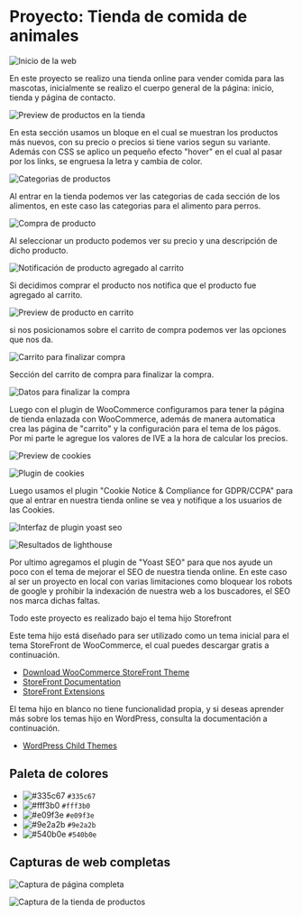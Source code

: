 # Proyecto: Tienda de comida de animales

![Inicio de la web](./assets/Inicio.png)

En este proyecto se realizo una tienda online para vender comida para las mascotas, inicialmente se realizo el cuerpo general de la página: inicio, tienda y página de contacto.

![Preview de productos en la tienda](./assets/preview-shop.png)

En esta sección usamos un bloque en el cual se muestran los productos más nuevos, con su precio o precios si tiene varios segun su variante. Además con CSS se aplico un pequeño efecto "hover" en el cual al pasar por los links, se engruesa la letra y cambia de color.

![Categorias de productos](./assets/categorias.png)

Al entrar en la tienda podemos ver las categorias de cada sección de los alimentos, en este caso las categorias para el alimento para perros.

![Compra de producto](./assets/shop.png)

Al seleccionar un producto podemos ver su precio y una descripción de dicho producto.

![Notificación de producto agregado al carrito](./assets/agregado.png)

Si decidimos comprar el producto nos notifica que el producto fue agregado al carrito.

![Preview de producto en carrito](./assets/preview-carrito.png)

si nos posicionamos sobre el carrito de compra podemos ver las opciones que nos da.

![Carrito para finalizar compra](./assets/carrito.png)

Sección del carrito de compra para finalizar la compra.

![Datos para finalizar la compra](./assets/finalizar-compra.png)

Luego con el plugin de WooCommerce configuramos para tener la página de tienda enlazada con WooCommerce, además de manera automatica crea las página de "carrito" y la configuración para el tema de los págos. Por mi parte le agregue los valores de IVE a la hora de calcular los precios.

![Preview de cookies](./assets/cookies.png)

![Plugin de cookies](./assets/plugin-cookies.png)

Luego usamos el plugin "Cookie Notice & Compliance for GDPR/CCPA" para que al entrar en nuestra tienda online se vea y notifique a los usuarios de las Cookies.

![Interfaz de plugin yoast seo](./assets/plugin-yoast-seo.png)

![Resultados de lighthouse](./assets/rendimiento.png)

Por ultimo agregamos el plugin de "Yoast SEO" para que nos ayude un poco con el tema de mejorar el SEO de nuestra tienda online. En este caso al ser un proyecto en local con varias limitaciones como bloquear los robots de google y prohibir la indexación de nuestra web a los buscadores, el SEO nos marca dichas faltas.

Todo este proyecto es realizado bajo el tema hijo Storefront

Este tema hijo está diseñado para ser utilizado como un tema inicial para el tema StoreFront de WooCommerce, el cual puedes descargar gratis a continuación.

* [Download WooCommerce StoreFront Theme](https://wordpress.org/themes/storefront/)
* [StoreFront Documentation](http://docs.woothemes.com/documentation/themes/storefront/)
* [StoreFront Extensions](http://www.woothemes.com/product-category/storefront-extensions/)

El tema hijo en blanco no tiene funcionalidad propia, y si deseas aprender más sobre los temas hijo en WordPress, consulta la documentación a continuación.

* [WordPress Child Themes](https://codex.wordpress.org/Child_Themes)

## Paleta de colores

- ![#335c67](https://placehold.co/15x15/335c67/335c67.png) `#335c67`
- ![#fff3b0](https://placehold.co/15x15/fff3b0/fff3b0.png) `#fff3b0`
- ![#e09f3e](https://placehold.co/15x15/e09f3e/e09f3e.png) `#e09f3e`
- ![#9e2a2b](https://placehold.co/15x15/9e2a2b/9e2a2b.png) `#9e2a2b`
- ![#540b0e](https://placehold.co/15x15/540b0e/540b0e.png) `#540b0e`

## Capturas de web completas

![Captura de página completa](./assets/full-web.png)

![Captura de la tienda de productos](./assets/full-store.png)